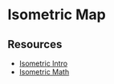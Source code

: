 # Isometric Map
## Resources
- [Isometric Intro](https://clintbellanger.net/articles/isometric_intro/)
- [Isometric Math](https://clintbellanger.net/articles/isometric_math/)